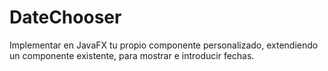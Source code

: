 # DateChooser
Implementar en JavaFX tu propio componente personalizado, extendiendo un componente existente, para mostrar e introducir fechas.
